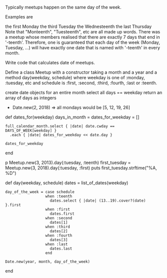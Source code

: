 Typically meetups happen on the same day of the week.

Examples are

the first Monday
the third Tuesday
the Wednesteenth
the last Thursday
Note that "Monteenth", "Tuesteenth", etc are all made up words. There was a meetup whose members realised that there are exactly 7 days that end in '-teenth'. Therefore, one is guaranteed that each day of the week (Monday, Tuesday, ...) will have exactly one date that is named with '-teenth' in every month.

Write code that calculates date of meetups.

Define a class Meetup with a constructor taking a month and a year
and a method day(weekday, schedule)
where weekday is one of :monday, :tuesday, etc
and schedule is :first, :second, :third, :fourth, :last or :teenth.


create date objects for an entire month
select all days == weekday
return an array of days as integers 
  - Date.new(2, 2018) => all mondays would be [5, 12, 19, 26]

  def dates_for(weekday)
    days_in_month = 
    dates_for_weekday = []

    full_calendar_month.select { |date| date.cwday == DAYS_OF_WEEK[weekday] }
      .each { |date| dates_for_weekday << date.day }

    dates_for_weekday
  end

  p Meetup.new(3, 2013).day(:tuesday, :teenth)
first_tuesday = Meetup.new(3, 2018).day(:tuesday, :first)
puts first_tuesday.strftime("%A, %D")

def day(weekday, schedule)
    dates = list_of_dates(weekday)

    day_of_the_week = case schedule
                      when :teenth
                        dates.select { |date| (13..19).cover?(date) }.first
                      when :first
                        dates.first
                      when :second
                        dates[1]
                      when :third
                        dates[2]
                      when :fourth
                        dates[3]
                      when :last
                        dates.last
                      end

    Date.new(year, month, day_of_the_week)
  end
